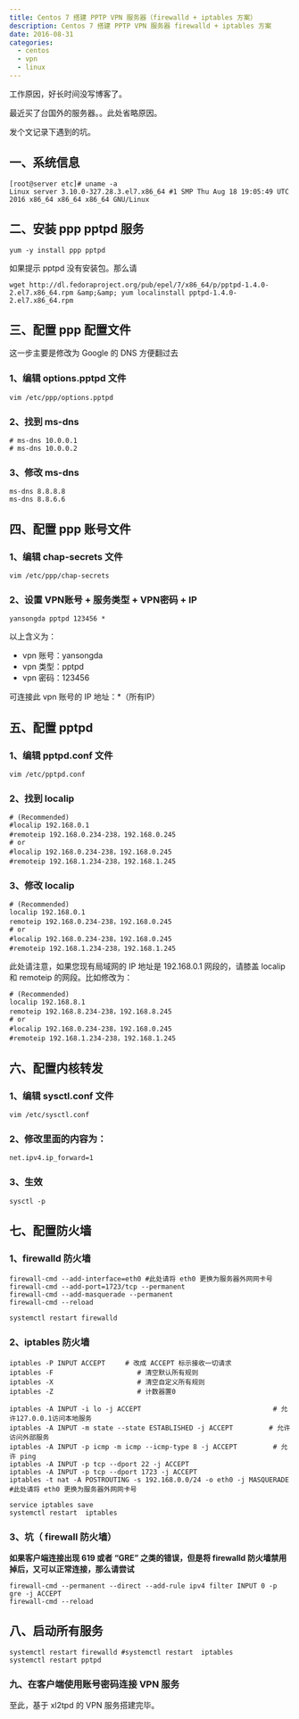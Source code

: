```yaml
---
title: Centos 7 搭建 PPTP VPN 服务器（firewalld + iptables 方案）
description: Centos 7 搭建 PPTP VPN 服务器 firewalld + iptables 方案
date: 2016-08-31
categories:
  - centos
  - vpn
  - linux
---
```


工作原因，好长时间没写博客了。

最近买了台国外的服务器。。此处省略原因。

发个文记录下遇到的坑。

## 一、系统信息

```shell
[root@server etc]# uname -a
Linux server 3.10.0-327.28.3.el7.x86_64 #1 SMP Thu Aug 18 19:05:49 UTC 2016 x86_64 x86_64 x86_64 GNU/Linux
```

## 二、安装 ppp pptpd 服务

`yum -y install ppp pptpd`

如果提示 pptpd 没有安装包。那么请

`wget http://dl.fedoraproject.org/pub/epel/7/x86_64/p/pptpd-1.4.0-2.el7.x86_64.rpm &amp;&amp; yum localinstall pptpd-1.4.0-2.el7.x86_64.rpm`

## 三、配置 ppp 配置文件

这一步主要是修改为 Google 的 DNS 方便翻过去

### 1、编辑 options.pptpd 文件
`vim /etc/ppp/options.pptpd`

### 2、找到 ms-dns

```shell
# ms-dns 10.0.0.1
# ms-dns 10.0.0.2
```

### 3、修改 ms-dns

```shell
ms-dns 8.8.8.8
ms-dns 8.8.6.6
```

## 四、配置 ppp 账号文件

### 1、编辑 chap-secrets 文件

`vim /etc/ppp/chap-secrets`

### 2、设置 VPN账号 + 服务类型 + VPN密码 + IP

`yansongda pptpd 123456 *`

以上含义为：

- vpn 账号：yansongda
- vpn 类型：pptpd
- vpn 密码：123456

可连接此 vpn 账号的 IP 地址：*（所有IP）

## 五、配置 pptpd

### 1、编辑 pptpd.conf 文件

`vim /etc/pptpd.conf`

### 2、找到 localip

```shell
# (Recommended)
#localip 192.168.0.1
#remoteip 192.168.0.234-238，192.168.0.245
# or
#localip 192.168.0.234-238，192.168.0.245
#remoteip 192.168.1.234-238，192.168.1.245
```

### 3、修改 localip

```shell
# (Recommended)
localip 192.168.0.1
remoteip 192.168.0.234-238，192.168.0.245
# or
#localip 192.168.0.234-238，192.168.0.245
#remoteip 192.168.1.234-238，192.168.1.245
```

此处请注意，如果您现有局域网的 IP 地址是 192.168.0.1 网段的，请膝盖 localip 和 remoteip 的网段。比如修改为：

```shell
# (Recommended)
localip 192.168.8.1
remoteip 192.168.8.234-238，192.168.8.245
# or
#localip 192.168.0.234-238，192.168.0.245
#remoteip 192.168.1.234-238，192.168.1.245
```

## 六、配置内核转发

### 1、编辑 sysctl.conf 文件

`vim /etc/sysctl.conf`

### 2、修改里面的内容为：

`net.ipv4.ip_forward=1`

### 3、生效

`sysctl -p`

## 七、配置防火墙

### 1、firewalld 防火墙

```shell
firewall-cmd --add-interface=eth0 #此处请将 eth0 更换为服务器外网网卡号
firewall-cmd --add-port=1723/tcp --permanent
firewall-cmd --add-masquerade --permanent
firewall-cmd --reload
 
systemctl restart firewalld
```

### 2、iptables 防火墙

```shell
iptables -P INPUT ACCEPT     # 改成 ACCEPT 标示接收一切请求
iptables -F                     # 清空默认所有规则
iptables -X                     # 清空自定义所有规则
iptables -Z                     # 计数器置0
 
iptables -A INPUT -i lo -j ACCEPT                                 # 允许127.0.0.1访问本地服务
iptables -A INPUT -m state --state ESTABLISHED -j ACCEPT         # 允许访问外部服务
iptables -A INPUT -p icmp -m icmp --icmp-type 8 -j ACCEPT         # 允许 ping
iptables -A INPUT -p tcp --dport 22 -j ACCEPT  
iptables -A INPUT -p tcp --dport 1723 -j ACCEPT
iptables -t nat -A POSTROUTING -s 192.168.0.0/24 -o eth0 -j MASQUERADE #此处请将 eth0 更换为服务器外网网卡号
 
service iptables save
systemctl restart  iptables
```

### 3、坑（ firewall 防火墙）

**如果客户端连接出现 619 或者 “GRE” 之类的错误，但是将 firewalld 防火墙禁用掉后，又可以正常连接，那么请尝试**

```shell
firewall-cmd --permanent --direct --add-rule ipv4 filter INPUT 0 -p gre -j ACCEPT
firewall-cmd --reload
```

## 八、启动所有服务

```shell
systemctl restart firewalld #systemctl restart  iptables
systemctl restart pptpd
```

### 九、在客户端使用账号密码连接 VPN 服务

至此，基于 xl2tpd 的 VPN 服务搭建完毕。
